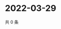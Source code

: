# 2022-03-29

共 0 条

<!-- BEGIN WEIBO -->
<!-- 最后更新时间 Tue Mar 29 2022 04:01:14 GMT+0800 (China Standard Time) -->

<!-- END WEIBO -->
